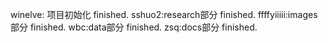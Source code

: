 winelve: 项目初始化 finished.
sshuo2:research部分 finished.
ffffyiiiii:images部分 finished.
wbc:data部分 finished.
zsq:docs部分 finished.
